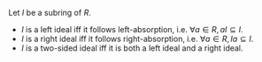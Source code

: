 Let $I$ be a subring of $R$.

* $I$ is a left ideal iff it follows left-absorption, i.e. $\forall a \in R, aI \subseteq I$.
* $I$ is a right ideal iff it follows right-absorption, i.e. $\forall a \in R, Ia \subseteq I$.
* $I$ is a two-sided ideal iff it is both a left ideal and a right ideal.
